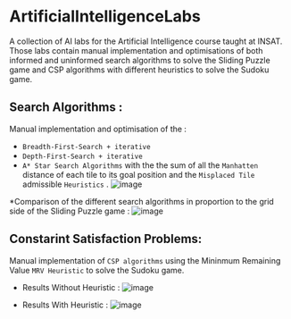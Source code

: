 # ArtificialIntelligenceLabs
A collection of AI labs for the Artificial Intelligence course taught at INSAT. Those labs contain manual implementation and optimisations of both informed and uninformed search algorithms to solve the Sliding Puzzle game and  CSP algorithms with different heuristics to solve the Sudoku game.

## Search Algorithms : 
Manual implementation and optimisation of the :
* `Breadth-First-Search + iterative`
* `Depth-First-Search + iterative`
* `A* Star Search Algorithms` with the the sum of all the `Manhatten` distance of each tile to its goal position and the `Misplaced Tile` admissible `Heuristics` .
![image](https://github.com/mouralisandra/ArtificialIntelligenceLabs/assets/98917826/6cf43b3f-2042-48f2-86a2-175560f9ea18)


*Comparison of the different search algorithms in proportion to the grid side of the Sliding Puzzle game : 
![image](https://github.com/mouralisandra/ArtificialIntelligenceLabs/assets/98917826/532ffe41-814c-44fc-a7d7-a462a78bbd82)


## Constarint Satisfaction Problems:
Manual implementation of `CSP algorithms` using the Mininmum Remaining Value `MRV Heuristic` to solve the Sudoku game.

* Results Without Heuristic :
![image](https://github.com/mouralisandra/ArtificialIntelligenceLabs/assets/98917826/5e1ae15c-7867-4d8c-8bf6-3c6313978102)

* Results With Heuristic :
![image](https://github.com/mouralisandra/ArtificialIntelligenceLabs/assets/98917826/4a401cab-2e2b-48fe-b02f-fa9b379c5e15)

